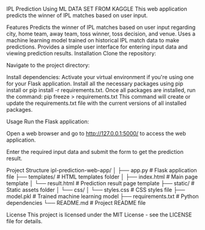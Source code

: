 IPL Prediction Using ML
DATA SET FROM KAGGLE This web application predicts the winner of IPL matches based on user input.

Features
Predicts the winner of IPL matches based on user input regarding city, home team, away team, toss winner, toss decision, and venue.
Uses a machine learning model trained on historical IPL match data to make predictions.
Provides a simple user interface for entering input data and viewing prediction results.
Installation
Clone the repository:

Navigate to the project directory:

Install dependencies: Activate your virtual environment if you're using one for your Flask application. Install all the necessary packages using pip install or pip install -r requirements.txt. Once all packages are installed, run the command: pip freeze > requirements.txt This command will create or update the requirements.txt file with the current versions of all installed packages.

Usage
Run the Flask application:

Open a web browser and go to http://127.0.0.1:5000/ to access the web application.

Enter the required input data and submit the form to get the prediction result.

Project Structure
ipl-prediction-web-app/ │ ├── app.py # Flask application file ├── templates/ # HTML templates folder │ ├── index.html # Main page template │ └── result.html # Prediction result page template ├── static/ # Static assets folder │ └── css/ │ └── styles.css # CSS styles file ├── model.pkl # Trained machine learning model ├── requirements.txt # Python dependencies └── README.md # Project README file

License
This project is licensed under the MIT License - see the LICENSE file for details.

